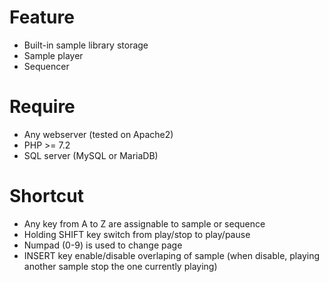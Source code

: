 # Feature
- Built-in sample library storage
- Sample player
- Sequencer

# Require
- Any webserver (tested on Apache2)
- PHP >= 7.2
- SQL server (MySQL or MariaDB)

# Shortcut
- Any key from A to Z are assignable to sample or sequence
- Holding SHIFT key switch from play/stop to play/pause
- Numpad (0-9) is used to change page
- INSERT key enable/disable overlaping of sample (when disable, playing another sample stop the one currently playing)